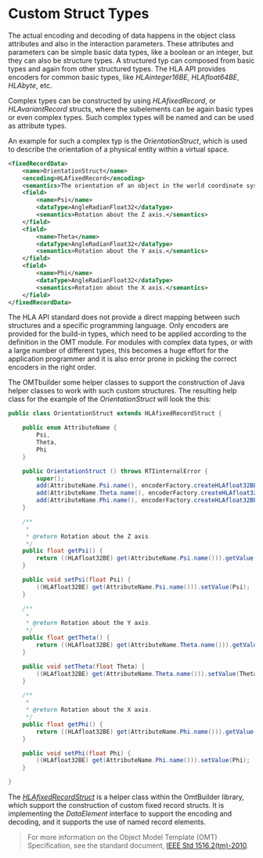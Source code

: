 # Custom Struct Types

The actual encoding and decoding of data happens in the object class attributes and also in the interaction parameters. These attributes and parameters can be simple basic data types, like a boolean or an integer, but they can also be structure types. A structured typ can composed from basic types and again from other structured types. The HLA API provides encoders for common basic types, like *HLAinteger16BE*, *HLAfloat64BE*, *HLAbyte*, etc. 

Complex types can be constructed by using *HLAfixedRecord*, or *HLAvariantRecord* structs, where the subelements can be again basic types or even complex types. Such complex types will be named and can be used as attribute types. 

An example for such a complex typ is the *OrientationStruct*, which is used to describe the orientation of a physical entity within a virtual space.

```xml
<fixedRecordData>
    <name>OrientationStruct</name>
    <encoding>HLAfixedRecord</encoding>
    <semantics>The orientation of an object in the world coordinate system, as specified in IEEE Std 1278.1-1995 section 1.3.2.</semantics>
    <field>
        <name>Psi</name>
        <dataType>AngleRadianFloat32</dataType>
        <semantics>Rotation about the Z axis.</semantics>
    </field>
    <field>
        <name>Theta</name>
        <dataType>AngleRadianFloat32</dataType>
        <semantics>Rotation about the Y axis.</semantics>
    </field>
    <field>
        <name>Phi</name>
        <dataType>AngleRadianFloat32</dataType>
        <semantics>Rotation about the X axis.</semantics>
    </field>
</fixedRecordData>
```

The HLA API standard does not provide a direct mapping between such structures and a specific programming language.  Only encoders are provided for the build-in types, which need to be applied according to the definition in the OMT module. For modules with complex data types, or with a large number of different types, this becomes a huge effort for the application programmer and it is also error prone in picking the correct encoders in the right order. 

The OMTbuilder some helper classes to support the construction of Java helper classes to work with such custom structures. The resulting help class for the example of the  *OrientationStruct* will look the this:

```java
public class OrientationStruct extends HLAfixedRecordStruct {

    public enum AttributeName {
        Psi,
        Theta,
        Phi
    }

    public OrientationStruct () throws RTIinternalError {
        super();
        add(AttributeName.Psi.name(), encoderFactory.createHLAfloat32BE());
        add(AttributeName.Theta.name(), encoderFactory.createHLAfloat32BE());
        add(AttributeName.Phi.name(), encoderFactory.createHLAfloat32BE());
    }

    /**
     * 
     * @return Rotation about the Z axis.
     */
    public float getPsi() {
        return ((HLAfloat32BE) get(AttributeName.Psi.name())).getValue();
    }

    public void setPsi(float Psi) {
        ((HLAfloat32BE) get(AttributeName.Psi.name())).setValue(Psi);
    }

    /**
     * 
     * @return Rotation about the Y axis.
     */
    public float getTheta() {
        return ((HLAfloat32BE) get(AttributeName.Theta.name())).getValue();
    }

    public void setTheta(float Theta) {
        ((HLAfloat32BE) get(AttributeName.Theta.name())).setValue(Theta);
    }

    /**
     * 
     * @return Rotation about the X axis.
     */
    public float getPhi() {
        return ((HLAfloat32BE) get(AttributeName.Phi.name())).getValue();
    }

    public void setPhi(float Phi) {
        ((HLAfloat32BE) get(AttributeName.Phi.name())).setValue(Phi);
    }

}
```

The *[HLAfixedRecordStruct](/RprBuilder/src/main/java/org/nato/ivct/rpr/datatypes/HLAfixedRecordStruct.java)* is a helper class within the OmtBuilder library, which support the construction of custom fixed record structs. It is implementing the *DataElement* interface to support the encoding and decoding, and it supports the use of named record elements.  


> For more information on the Object Model Template (OMT) Specification, see the standard document, [IEEE Std 1516.2(tm)-2010](https://ieeexplore.ieee.org/stamp/stamp.jsp?arnumber=5553440).